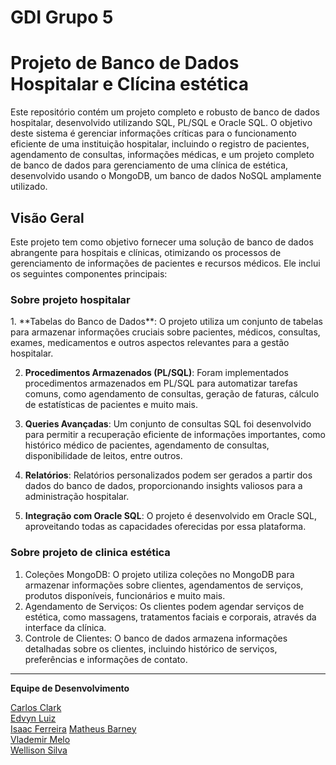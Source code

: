 # GDI Grupo 5 
  # Projeto de Banco de Dados Hospitalar e Clícina estética

<p>Este repositório contém um projeto completo e robusto de banco de dados hospitalar, desenvolvido utilizando SQL, PL/SQL e Oracle SQL. O objetivo deste sistema é gerenciar informações críticas para o funcionamento eficiente de uma instituição hospitalar, incluindo o registro de pacientes, agendamento de consultas, informações médicas, e um projeto completo de banco de dados para gerenciamento de uma clínica de estética, desenvolvido usando o MongoDB, um banco de dados NoSQL amplamente utilizado.</p>

<h2>Visão Geral</h2>

Este projeto tem como objetivo fornecer uma solução de banco de dados abrangente para hospitais e clínicas, otimizando os processos de gerenciamento de informações de pacientes e recursos médicos. Ele inclui os seguintes componentes principais:
<h3>Sobre projeto hospitalar</h3>
1. **Tabelas do Banco de Dados**: O projeto utiliza um conjunto de tabelas para armazenar informações cruciais sobre pacientes, médicos, consultas, exames, medicamentos e outros aspectos relevantes para a gestão hospitalar.

2. **Procedimentos Armazenados (PL/SQL)**: Foram implementados procedimentos armazenados em PL/SQL para automatizar tarefas comuns, como agendamento de consultas, geração de faturas, cálculo de estatísticas de pacientes e muito mais.

3. **Queries Avançadas**: Um conjunto de consultas SQL foi desenvolvido para permitir a recuperação eficiente de informações importantes, como histórico médico de pacientes, agendamento de consultas, disponibilidade de leitos, entre outros.

4. **Relatórios**: Relatórios personalizados podem ser gerados a partir dos dados do banco de dados, proporcionando insights valiosos para a administração hospitalar.

5. **Integração com Oracle SQL**: O projeto é desenvolvido em Oracle SQL, aproveitando todas as capacidades oferecidas por essa plataforma.
   
<h3>Sobre projeto de clinica estética</h3>

1. Coleções MongoDB: O projeto utiliza coleções no MongoDB para armazenar informações sobre clientes, agendamentos de serviços, produtos disponíveis, funcionários e muito mais.
2. Agendamento de Serviços: Os clientes podem agendar serviços de estética, como massagens, tratamentos faciais e corporais, através da interface da clínica.
3. Controle de Clientes: O banco de dados armazena informações detalhadas sobre os clientes, incluindo histórico de serviços, preferências e informações de contato.

---

**Equipe de Desenvolvimento**

[Carlos Clark](https://github.com/cemc-git)  
[Edvyn Luiz](https://github.com/edzs7)    
[Isaac Ferreira](https://github.com/ifs55) 
[Matheus Barney](https://github.com/matheusbarney)  
[Vlademir Melo](https://github.com/VladeMelo)  
[Wellison Silva](https://github.com/wellisonS)
